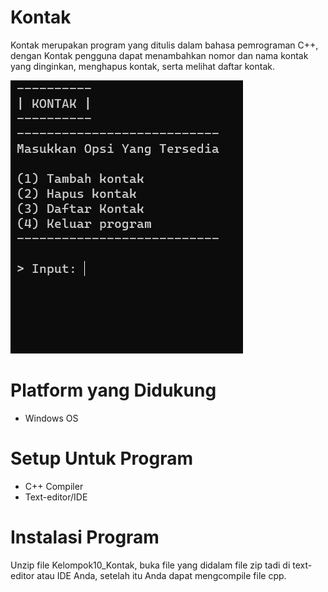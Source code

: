 # Kontak
Kontak merupakan program yang ditulis dalam bahasa pemrograman C++,
dengan Kontak pengguna dapat menambahkan nomor dan nama kontak yang dinginkan,
menghapus kontak, serta melihat daftar kontak.

![Screenshoot main menu Kontak](/screenshoot_main_menu_kontak.png)

# Platform yang Didukung
- Windows OS

# Setup Untuk Program
- C++ Compiler
- Text-editor/IDE

# Instalasi Program
Unzip file Kelompok10_Kontak, buka file
yang didalam file zip tadi di text-editor atau IDE Anda,
setelah itu Anda dapat mengcompile file cpp.
